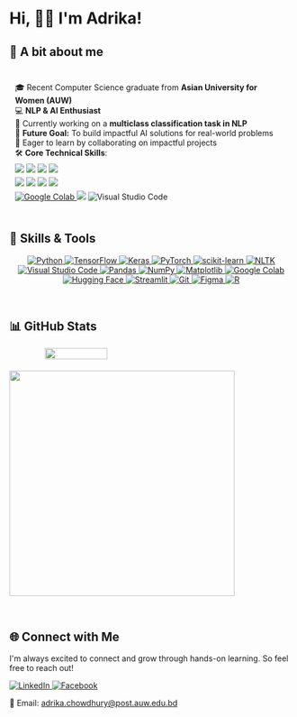 # Hi, :woman_technologist: I'm Adrika!

## :cupcake: A bit about me
<div align="center" style="display: flex; flex-wrap: wrap; justify-content: center; align-items: center;">
  <div style="flex: 1 1 300px; min-width: 300px; padding: 10px; text-align: left;">
    <ul align="left" style="list-style-type: none; padding-left: 0;">
      <li>🎓 Recent Computer Science graduate from <b>Asian University for Women (AUW)</b></li>
      <li>💻 <b>NLP & AI Enthusiast</b></li>
      <li>🌱 Currently working on a <b>multiclass classification task in NLP</b></li>
      <li>🚀 <b>Future Goal:</b> To build impactful AI solutions for real-world problems</li>
      <li>🤝 Eager to learn by collaborating on impactful projects</li>
      <li>🛠️ <b>Core Technical Skills</b>:</li>
      <div style="margin: 5px 0;">
    <img src="https://img.shields.io/badge/-Python-3776AB?logo=python&logoColor=white" />
    <img src="https://img.shields.io/badge/-TensorFlow-FF6F00?logo=tensorflow&logoColor=white" />
    <img src="https://img.shields.io/badge/-Keras-D00000?logo=keras&logoColor=white" />
    <img src="https://img.shields.io/badge/-PyTorch-EE4C2C?logo=pytorch&logoColor=white" />
</div>
<div style="margin: 5px 0;">
    <img src="https://img.shields.io/badge/-scikit--learn-F7931E?logo=scikit-learn&logoColor=white" />
    <img src="https://img.shields.io/badge/-NLTK-154360?logo=python&logoColor=white" />
    <img src="https://img.shields.io/badge/-NumPy-013243?logo=numpy&logoColor=white" />
    <img src="https://img.shields.io/badge/-Pandas-150458?logo=pandas&logoColor=white" />
</div>
<div style="margin: 5px 0;">
    <a href="https://colab.research.google.com/">
        <img src="https://img.shields.io/badge/Google%20Colab-F9AB00?style=for-the-badge&logo=googlecolab&logoColor=white" alt="Google Colab" />
    </a>
    <img src="https://img.shields.io/badge/-HuggingFace-FFD21F?logo=huggingface&logoColor=black" />
    <img src="https://img.shields.io/badge/-VS%20Code-0078D4?style=for-the-badge&logo=visualstudiocode&logoColor=white" alt="Visual Studio Code" />
</div>
  </div>
</div>

## 🔧 Skills & Tools
<p align="center">

<!-- Python -->
<a href="https://www.python.org/">
    <img src="https://img.shields.io/badge/Python-3776AB?style=for-the-badge&logo=python&logoColor=white" alt="Python" />
</a>
<!-- TensorFlow -->
<a href="https://www.tensorflow.org/">
    <img src="https://img.shields.io/badge/TensorFlow-FF6F00?style=for-the-badge&logo=tensorflow&logoColor=white" alt="TensorFlow" />
</a>

<!-- Keras -->
<a href="https://keras.io/">
    <img src="https://img.shields.io/badge/Keras-D00000?style=for-the-badge&logo=keras&logoColor=white" alt="Keras" />
</a>

<!-- PyTorch -->
<a href="https://pytorch.org/">
    <img src="https://img.shields.io/badge/PyTorch-EE4C2C?style=for-the-badge&logo=pytorch&logoColor=white" alt="PyTorch" />
</a>
<!-- scikit-learn -->
<a href="https://scikit-learn.org/">
    <img src="https://img.shields.io/badge/scikit--learn-F7931E?style=for-the-badge&logo=scikit-learn&logoColor=white" alt="scikit-learn" />
</a>

<!-- NLTK -->
<a href="https://www.nltk.org/">
    <img src="https://img.shields.io/badge/NLTK-154360?style=for-the-badge&logo=python&logoColor=white" alt="NLTK" />
</a>

<!-- Visual Studio Code -->
<a href="https://code.visualstudio.com/">
    <img src="https://img.shields.io/badge/VS%20Code-0078D4?style=for-the-badge&logo=visualstudiocode&logoColor=white" alt="Visual Studio Code" />
</a>

<!-- Pandas -->
<a href="https://pandas.pydata.org/">
    <img src="https://img.shields.io/badge/Pandas-150458?style=for-the-badge&logo=pandas&logoColor=white" alt="Pandas" />
</a>
<!-- NumPy -->
<a href="https://numpy.org/">
    <img src="https://img.shields.io/badge/NumPy-013243?style=for-the-badge&logo=numpy&logoColor=white" alt="NumPy" />
</a>

<!-- Matplotlib -->
<a href="https://matplotlib.org/">
    <img src="https://img.shields.io/badge/Matplotlib-11557c?style=for-the-badge&logo=plotly&logoColor=white" alt="Matplotlib" />
</a>

<!-- Google Colab -->
<a href="https://colab.research.google.com/">
    <img src="https://img.shields.io/badge/Google%20Colab-F9AB00?style=for-the-badge&logo=googlecolab&logoColor=white" alt="Google Colab" />
</a>
<!-- Hugging Face -->
<a href="https://huggingface.co/">
    <img src="https://img.shields.io/badge/Hugging%20Face-FFD21E?style=for-the-badge&logo=huggingface&logoColor=black" alt="Hugging Face" />
</a>

<!-- Streamlit -->
<a href="https://streamlit.io/">
    <img src="https://img.shields.io/badge/Streamlit-FF4B4B?style=for-the-badge&logo=streamlit&logoColor=white" alt="Streamlit" />
</a>

<!-- Git -->
<a href="https://git-scm.com/">
    <img src="https://img.shields.io/badge/Git-F05032?style=for-the-badge&logo=git&logoColor=white" alt="Git" />
</a>

<!-- Figma -->
<a href="https://www.figma.com/">
    <img src="https://img.shields.io/badge/Figma-F24E1E?style=for-the-badge&logo=figma&logoColor=white" alt="Figma" />
</a>

<!-- R -->
<a href="https://www.r-project.org/">
    <img src="https://img.shields.io/badge/R-276DC3?style=for-the-badge&logo=r&logoColor=white" alt="R" />
</a>

</p>

<br/>

## 📊 GitHub Stats

<p align="center" style="display: flex; gap: 20px; flex-wrap: wrap;">
  <img width="47%" src="https://streak-stats.demolab.com?user=adrikachowdhury&theme=tokyonight&hide_border=true" />
  <img width="400" src="https://github-readme-stats.vercel.app/api/top-langs/?username=adrikachowdhury&layout=compact&theme=tokyonight" />
</p>

<br/>

## 🌐 Connect with Me

I'm always excited to connect and grow through hands-on learning. So feel free to reach out!
<!-- LinkedIn -->
<a href="https://linkedin.com/in/adrikachowdhury">
    <img src="https://img.shields.io/badge/LinkedIn-0A66C2?style=for-the-badge&logo=linkedin&logoColor=white" alt="LinkedIn" />
</a>

<!-- Facebook -->
<a href="https://facebook.com/adrika.prachi.191/">
    <img src="https://img.shields.io/badge/Facebook-1877F2?style=for-the-badge&logo=facebook&logoColor=white" alt="Facebook" />
</a>

📧 Email: adrika.chowdhury@post.auw.edu.bd
